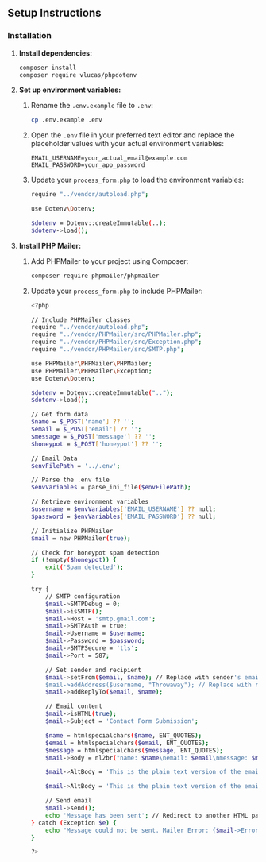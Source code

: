 ## Setup Instructions

### Installation

1. **Install dependencies:**

    ```sh
    composer install
    composer require vlucas/phpdotenv
    ```

2. **Set up environment variables:**

    1. Rename the `.env.example` file to `.env`:

        ```sh
        cp .env.example .env
        ```

    2. Open the `.env` file in your preferred text editor and replace the placeholder values with your actual environment variables:

        ```env
        EMAIL_USERNAME=your_actual_email@example.com
        EMAIL_PASSWORD=your_app_password
        ```

    3. Update your `process_form.php` to load the environment variables:
       
        ```sh
        require "../vendor/autoload.php";
        
        use Dotenv\Dotenv;
        
        $dotenv = Dotenv::createImmutable(..);
        $dotenv->load();
        ```

3. **Install PHP Mailer:**

    1. Add PHPMailer to your project using Composer:

        ```sh
        composer require phpmailer/phpmailer
        ```
       
    3. Update your `process_form.php` to include PHPMailer:

        ```sh
        <?php

        // Include PHPMailer classes
        require "../vendor/autoload.php";
        require "../vendor/PHPMailer/src/PHPMailer.php";
        require "../vendor/PHPMailer/src/Exception.php";
        require "../vendor/PHPMailer/src/SMTP.php";
        
        use PHPMailer\PHPMailer\PHPMailer;
        use PHPMailer\PHPMailer\Exception;
        use Dotenv\Dotenv;
        
        $dotenv = Dotenv::createImmutable("..");
        $dotenv->load();
        
        // Get form data
        $name = $_POST['name'] ?? '';
        $email = $_POST['email'] ?? '';
        $message = $_POST['message'] ?? '';
        $honeypot = $_POST['honeypot'] ?? '';
        
        // Email Data
        $envFilePath = '../.env';
        
        // Parse the .env file
        $envVariables = parse_ini_file($envFilePath);
        
        // Retrieve environment variables
        $username = $envVariables['EMAIL_USERNAME'] ?? null;
        $password = $envVariables['EMAIL_PASSWORD'] ?? null;
        
        // Initialize PHPMailer
        $mail = new PHPMailer(true);
        
        // Check for honeypot spam detection
        if (!empty($honeypot)) {
            exit('Spam detected');
        }
        
        try {
            // SMTP configuration
            $mail->SMTPDebug = 0;
            $mail->isSMTP();
            $mail->Host = 'smtp.gmail.com';
            $mail->SMTPAuth = true;
            $mail->Username = $username;
            $mail->Password = $password;
            $mail->SMTPSecure = 'tls';
            $mail->Port = 587;
        
            // Set sender and recipient
            $mail->setFrom($email, $name); // Replace with sender's email address
            $mail->addAddress($username, "Throwaway"); // Replace with recipient's email address
            $mail->addReplyTo($email, $name);
        
            // Email content
            $mail->isHTML(true);
            $mail->Subject = 'Contact Form Submission';
        
            $name = htmlspecialchars($name, ENT_QUOTES);
            $email = htmlspecialchars($email, ENT_QUOTES);
            $message = htmlspecialchars($message, ENT_QUOTES);
            $mail->Body = nl2br("name: $name\nemail: $email\nmessage: $message"); 
        
            $mail->AltBody = 'This is the plain text version of the email body';
        
            $mail->AltBody = 'This is the plain text version of the email body';
        
            // Send email
            $mail->send();
            echo 'Message has been sent'; // Redirect to another HTML page if needed
        } catch (Exception $e) {
            echo "Message could not be sent. Mailer Error: {$mail->ErrorInfo}";
        }
        
        ?>
        ```    
